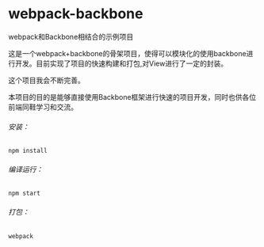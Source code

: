 # webpack-backbone
webpack和Backbone相结合的示例项目

这是一个webpack+backbone的骨架项目，使得可以模块化的使用backbone进行开发。目前实现了项目的快速构建和打包,对View进行了一定的封装。

这个项目我会不断完善。

本项目的目的是能够直接使用Backbone框架进行快速的项目开发，同时也供各位前端同鞋学习和交流。

###### 安装：
```
npm install
```
###### 编译运行：
```
npm start
```

###### 打包：
```
webpack
```




